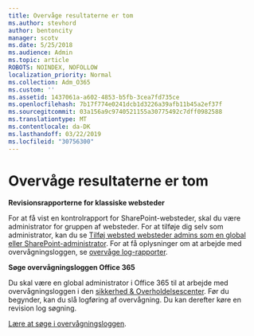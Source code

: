 ```yaml
---
title: Overvåge resultaterne er tom
ms.author: stevhord
author: bentoncity
manager: scotv
ms.date: 5/25/2018
ms.audience: Admin
ms.topic: article
ROBOTS: NOINDEX, NOFOLLOW
localization_priority: Normal
ms.collection: Adm_O365
ms.custom: ''
ms.assetid: 1437061a-a602-4853-b5fb-3cea7fd735ce
ms.openlocfilehash: 7b17f774e0241dcb1d3226a39afb11b45a2ef37f
ms.sourcegitcommit: 03a156a9c9740521155a30775492c7dff0982588
ms.translationtype: MT
ms.contentlocale: da-DK
ms.lasthandoff: 03/22/2019
ms.locfileid: "30756300"
---
```

# <a name="auditing-results-are-blank"></a>Overvåge resultaterne er tom

 **Revisionsrapporterne for klassiske websteder**
  
For at få vist en kontrolrapport for SharePoint-websteder, skal du være administrator for gruppen af websteder. For at tilføje dig selv som administrator, kan du se [Tilføj websted websteder admins som en global eller SharePoint-administrator](https://go.microsoft.com/fwlink/?linkid=869390). For at få oplysninger om at arbejde med overvågningsloggen, se [overvåge log-rapporter](https://go.microsoft.com/fwlink/?linkid=395237). 
  
 **Søge overvågningsloggen Office 365**
  
Du skal være en global administrator i Office 365 til at arbejde med overvågningsloggen i den [sikkerhed &amp; Overholdelsescenter](https://protection.office.com). Før du begynder, kan du slå logføring af overvågning. Du kan derefter køre en revision log søgning. 
  
[Lære at søge i overvågningsloggen](https://go.microsoft.com/fwlink/?linkid=708432).
  

